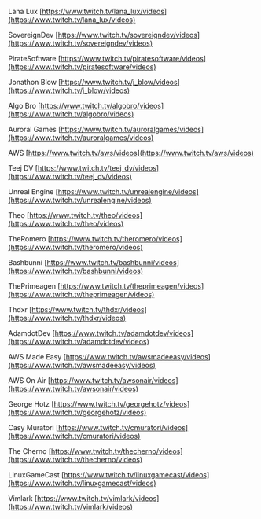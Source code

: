 Lana Lux
[https://www.twitch.tv/lana_lux/videos](https://www.twitch.tv/lana_lux/videos)

SovereignDev
[https://www.twitch.tv/sovereigndev/videos](https://www.twitch.tv/sovereigndev/videos)

PirateSoftware
[https://www.twitch.tv/piratesoftware/videos](https://www.twitch.tv/piratesoftware/videos)

Jonathon Blow
[https://www.twitch.tv/j_blow/videos](https://www.twitch.tv/j_blow/videos)

Algo Bro
[https://www.twitch.tv/algobro/videos](https://www.twitch.tv/algobro/videos)

Auroral Games
[https://www.twitch.tv/auroralgames/videos](https://www.twitch.tv/auroralgames/videos)

AWS
[https://www.twitch.tv/aws/videos](https://www.twitch.tv/aws/videos)

Teej DV
[https://www.twitch.tv/teej_dv/videos](https://www.twitch.tv/teej_dv/videos)

Unreal Engine
[https://www.twitch.tv/unrealengine/videos](https://www.twitch.tv/unrealengine/videos)

Theo
[https://www.twitch.tv/theo/videos](https://www.twitch.tv/theo/videos)

TheRomero
[https://www.twitch.tv/theromero/videos](https://www.twitch.tv/theromero/videos)

Bashbunni
[https://www.twitch.tv/bashbunni/videos](https://www.twitch.tv/bashbunni/videos)

ThePrimeagen
[https://www.twitch.tv/theprimeagen/videos](https://www.twitch.tv/theprimeagen/videos)

Thdxr
[https://www.twitch.tv/thdxr/videos](https://www.twitch.tv/thdxr/videos)

AdamdotDev
[https://www.twitch.tv/adamdotdev/videos](https://www.twitch.tv/adamdotdev/videos)

AWS Made Easy
[https://www.twitch.tv/awsmadeeasy/videos](https://www.twitch.tv/awsmadeeasy/videos)

AWS On Air
[https://www.twitch.tv/awsonair/videos](https://www.twitch.tv/awsonair/videos)

George Hotz
[https://www.twitch.tv/georgehotz/videos](https://www.twitch.tv/georgehotz/videos)

Casy Muratori
[https://www.twitch.tv/cmuratori/videos](https://www.twitch.tv/cmuratori/videos)

The Cherno
[https://www.twitch.tv/thecherno/videos](https://www.twitch.tv/thecherno/videos)

LinuxGameCast
[https://www.twitch.tv/linuxgamecast/videos](https://www.twitch.tv/linuxgamecast/videos)

Vimlark
[https://www.twitch.tv/vimlark/videos](https://www.twitch.tv/vimlark/videos)